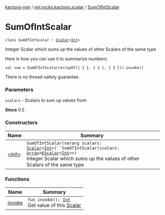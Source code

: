 [kactoos-jvm](../../index.md) / [nnl.rocks.kactoos.scalar](../index.md) / [SumOfIntScalar](./index.md)

# SumOfIntScalar

`class SumOfIntScalar : `[`Scalar`](../../nnl.rocks.kactoos/-scalar/index.md)`<`[`Int`](https://kotlinlang.org/api/latest/jvm/stdlib/kotlin/-int/index.html)`>`

Integer Scalar which sums up the values of other Scalars of the same type

Here is how you can use it to summarize numbers:

`val sum = SumOfIntScalar(arrayOf({ 1 }, { 2 }, { 3 })).invoke()`

There is no thread-safety guarantee.

### Parameters

`scalars` - Scalars to sum up values from

**Since**
0.5

### Constructors

| Name | Summary |
|---|---|
| [&lt;init&gt;](-init-.md) | `SumOfIntScalar(vararg scalars: `[`Scalar`](../../nnl.rocks.kactoos/-scalar/index.md)`<`[`Int`](https://kotlinlang.org/api/latest/jvm/stdlib/kotlin/-int/index.html)`>)``SumOfIntScalar(scalars: `[`Array`](https://kotlinlang.org/api/latest/jvm/stdlib/kotlin/-array/index.html)`<`[`KScalar`](../../nnl.rocks.kactoos/-k-scalar.md)`<`[`Int`](https://kotlinlang.org/api/latest/jvm/stdlib/kotlin/-int/index.html)`>>)`<br>Integer Scalar which sums up the values of other Scalars of the same type |

### Functions

| Name | Summary |
|---|---|
| [invoke](invoke.md) | `fun invoke(): `[`Int`](https://kotlinlang.org/api/latest/jvm/stdlib/kotlin/-int/index.html)<br>Get value of this [Scalar](../../nnl.rocks.kactoos/-scalar/index.md) |
